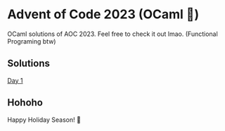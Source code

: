 # Advent of Code 2023 (OCaml :camel:)
OCaml solutions of AOC 2023. Feel free to check it out lmao. (Functional Programing btw)

## Solutions
[Day 1](https://github.com/anirbanpranto/aoc2023/tree/main/d1)

## Hohoho
Happy Holiday Season! :santa: